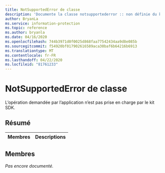 ```yaml
---
title: NotSupportedError de classe
description: 'Documente la classe notsupportederror :: non définie du kit de développement logiciel (SDK) Microsoft Information Protection (MIP).'
author: BryanLa
ms.service: information-protection
ms.topic: reference
ms.author: bryanla
ms.date: 04/16/2020
ms.openlocfilehash: 744b3971d0f0025d868faa77542434aa9d8e085b
ms.sourcegitcommit: f54920bf017902616589aca30baf6b64216b6913
ms.translationtype: MT
ms.contentlocale: fr-FR
ms.lasthandoff: 04/22/2020
ms.locfileid: "81761233"
---
```

# <a name="class-notsupportederror"></a>NotSupportedError de classe 
L’opération demandée par l’application n’est pas prise en charge par le kit SDK.
  
## <a name="summary"></a>Résumé
 Membres                        | Descriptions                                
--------------------------------|---------------------------------------------
  
## <a name="members"></a>Membres
_Pas encore documenté._
